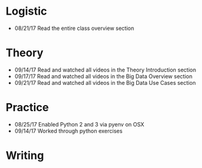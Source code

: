 # Logistic

* 08/21/17 Read the entire class overview section 

# Theory

* 09/14/17 Read and watched all videos in the Theory Introduction section
* 09/17/17 Read and watched all videos in the Big Data Overview section
* 09/21/17 Read and watched all videos in the Big Data Use Cases section

# Practice

* 08/25/17 Enabled Python 2 and 3 via pyenv on OSX
* 09/14/17 Worked through python exercises

# Writing



